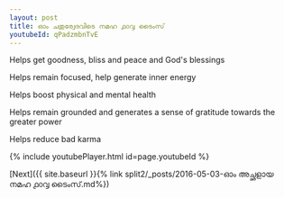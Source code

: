 ```yaml
---
layout: post
title: ഓം ചതുര്വേദവിടെ നമഹ ൧൦൮ ടൈംസ്
youtubeId: qPadzmbnTvE
---
```

 
 
Helps get goodness, bliss and peace and God's blessings
 
Helps remain focused, help generate inner energy 
 
Helps boost physical and mental health 
 
Helps remain grounded and generates a sense of gratitude towards the greater power 
 
Helps reduce bad karma
 
 
 
 


{% include youtubePlayer.html id=page.youtubeId %}
 
[Next]({{ site.baseurl }}{% link  split2/_posts/2016-05-03-ഓം അച്ഛളായ നമഹ ൧൦൮ ടൈംസ്.md%})
 
